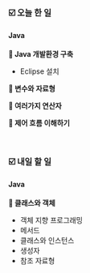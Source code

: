 ### ☑️  오늘 한 일
#### Java
<strong>📌 Java 개발환경 구축</strong>
  - Eclipse 설치

<strong>📌 변수와 자료형</strong>

<strong>📌 여러가지 연산자</strong>

<strong>📌 제어 흐름 이해하기</strong>

<br>

### ☑️  내일 할 일
#### Java
<strong>📌 클래스와 객체</strong>
  - 객체 지향 프로그래밍
  - 메서드
  - 클래스와 인스턴스
  - 생성자
  - 참조 자료형